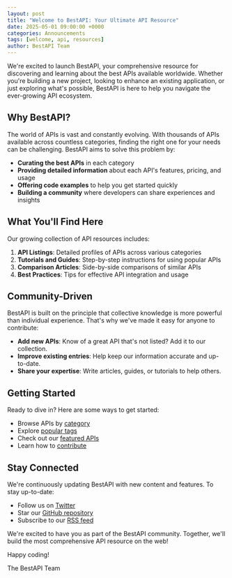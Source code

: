 ```yaml
---
layout: post
title: "Welcome to BestAPI: Your Ultimate API Resource"
date: 2025-05-01 09:00:00 +0000
categories: Announcements
tags: [welcome, api, resources]
author: BestAPI Team
---
```


We're excited to launch BestAPI, your comprehensive resource for discovering and learning about the best APIs available worldwide. Whether you're building a new project, looking to enhance an existing application, or just exploring what's possible, BestAPI is here to help you navigate the ever-growing API ecosystem.

## Why BestAPI?

The world of APIs is vast and constantly evolving. With thousands of APIs available across countless categories, finding the right one for your needs can be challenging. BestAPI aims to solve this problem by:

- **Curating the best APIs** in each category
- **Providing detailed information** about each API's features, pricing, and usage
- **Offering code examples** to help you get started quickly
- **Building a community** where developers can share experiences and insights

## What You'll Find Here

Our growing collection of API resources includes:

1. **API Listings**: Detailed profiles of APIs across various categories
2. **Tutorials and Guides**: Step-by-step instructions for using popular APIs
3. **Comparison Articles**: Side-by-side comparisons of similar APIs
4. **Best Practices**: Tips for effective API integration and usage

## Community-Driven

BestAPI is built on the principle that collective knowledge is more powerful than individual experience. That's why we've made it easy for anyone to contribute:

- **Add new APIs**: Know of a great API that's not listed? Add it to our collection.
- **Improve existing entries**: Help keep our information accurate and up-to-date.
- **Share your expertise**: Write articles, guides, or tutorials to help others.

## Getting Started

Ready to dive in? Here are some ways to get started:

- Browse APIs by [category](/categories/)
- Explore [popular tags](/tags/)
- Check out our [featured APIs](/apis/)
- Learn how to [contribute](/contribute/)

## Stay Connected

We're continuously updating BestAPI with new content and features. To stay up-to-date:

- Follow us on [Twitter](https://twitter.com/bestapi)
- Star our [GitHub repository](https://github.com/BestAPI)
- Subscribe to our [RSS feed](/feed.xml)

We're excited to have you as part of the BestAPI community. Together, we'll build the most comprehensive API resource on the web!

Happy coding!

The BestAPI Team
